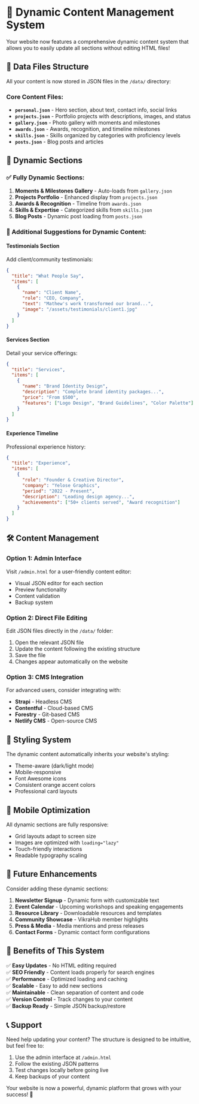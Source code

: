 # 🚀 Dynamic Content Management System

Your website now features a comprehensive dynamic content system that allows you to easily update all sections without editing HTML files!

## 📁 Data Files Structure

All your content is now stored in JSON files in the `/data/` directory:

### Core Content Files:
- **`personal.json`** - Hero section, about text, contact info, social links
- **`projects.json`** - Portfolio projects with descriptions, images, and status
- **`gallery.json`** - Photo gallery with moments and milestones
- **`awards.json`** - Awards, recognition, and timeline milestones
- **`skills.json`** - Skills organized by categories with proficiency levels
- **`posts.json`** - Blog posts and articles

## 🎯 Dynamic Sections

### ✅ Fully Dynamic Sections:
1. **Moments & Milestones Gallery** - Auto-loads from `gallery.json`
2. **Projects Portfolio** - Enhanced display from `projects.json` 
3. **Awards & Recognition** - Timeline from `awards.json`
4. **Skills & Expertise** - Categorized skills from `skills.json`
5. **Blog Posts** - Dynamic post loading from `posts.json`

### 🔧 Additional Suggestions for Dynamic Content:

#### **Testimonials Section**
Add client/community testimonials:
```json
{
  "title": "What People Say",
  "items": [
    {
      "name": "Client Name",
      "role": "CEO, Company",
      "text": "Mathew's work transformed our brand...",
      "image": "/assets/testimonials/client1.jpg"
    }
  ]
}
```

#### **Services Section**
Detail your service offerings:
```json
{
  "title": "Services",
  "items": [
    {
      "name": "Brand Identity Design",
      "description": "Complete brand identity packages...",
      "price": "From $500",
      "features": ["Logo Design", "Brand Guidelines", "Color Palette"]
    }
  ]
}
```

#### **Experience Timeline**
Professional experience history:
```json
{
  "title": "Experience",
  "items": [
    {
      "role": "Founder & Creative Director",
      "company": "Yelose Graphics",
      "period": "2022 - Present",
      "description": "Leading design agency...",
      "achievements": ["50+ clients served", "Award recognition"]
    }
  ]
}
```

## 🛠️ Content Management

### Option 1: Admin Interface
Visit `/admin.html` for a user-friendly content editor:
- Visual JSON editor for each section
- Preview functionality
- Content validation
- Backup system

### Option 2: Direct File Editing
Edit JSON files directly in the `/data/` folder:
1. Open the relevant JSON file
2. Update the content following the existing structure
3. Save the file
4. Changes appear automatically on the website

### Option 3: CMS Integration
For advanced users, consider integrating with:
- **Strapi** - Headless CMS
- **Contentful** - Cloud-based CMS
- **Forestry** - Git-based CMS
- **Netlify CMS** - Open-source CMS

## 🎨 Styling System

The dynamic content automatically inherits your website's styling:
- Theme-aware (dark/light mode)
- Mobile-responsive
- Font Awesome icons
- Consistent orange accent colors
- Professional card layouts

## 📱 Mobile Optimization

All dynamic sections are fully responsive:
- Grid layouts adapt to screen size
- Images are optimized with `loading="lazy"`
- Touch-friendly interactions
- Readable typography scaling

## 🔄 Future Enhancements

Consider adding these dynamic sections:
1. **Newsletter Signup** - Dynamic form with customizable text
2. **Event Calendar** - Upcoming workshops and speaking engagements
3. **Resource Library** - Downloadable resources and templates
4. **Community Showcase** - VikraHub member highlights
5. **Press & Media** - Media mentions and press releases
6. **Contact Forms** - Dynamic contact form configurations

## 🚀 Benefits of This System

✅ **Easy Updates** - No HTML editing required  
✅ **SEO Friendly** - Content loads properly for search engines  
✅ **Performance** - Optimized loading and caching  
✅ **Scalable** - Easy to add new sections  
✅ **Maintainable** - Clean separation of content and code  
✅ **Version Control** - Track changes to your content  
✅ **Backup Ready** - Simple JSON backup/restore  

## 📞 Support

Need help updating your content? The structure is designed to be intuitive, but feel free to:
1. Use the admin interface at `/admin.html`
2. Follow the existing JSON patterns
3. Test changes locally before going live
4. Keep backups of your content

Your website is now a powerful, dynamic platform that grows with your success! 🎉
